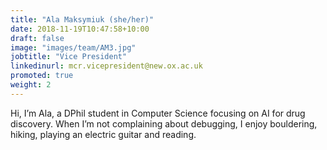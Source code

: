 ```yaml
---
title: "Ala Maksymiuk (she/her)"
date: 2018-11-19T10:47:58+10:00
draft: false
image: "images/team/AM3.jpg"
jobtitle: "Vice President"
linkedinurl: mcr.vicepresident@new.ox.ac.uk
promoted: true
weight: 2
---
```


Hi, I’m Ala, a DPhil student in Computer Science focusing on AI for drug discovery. When I’m not complaining about debugging, I enjoy bouldering, hiking, playing an electric guitar and reading.
